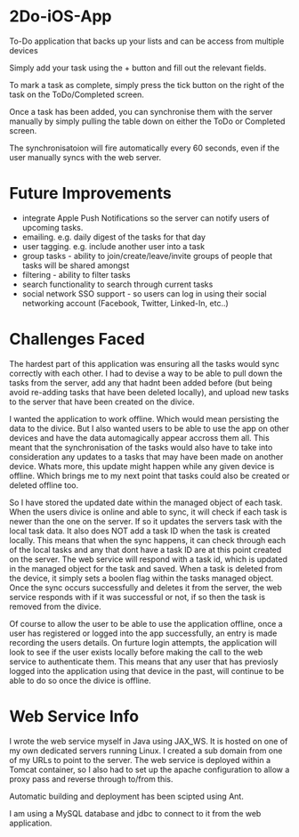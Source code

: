 2Do-iOS-App
===========

To-Do application that backs up your lists and can be access from multiple devices

Simply add your task using the + button and fill out the relevant fields.

To mark a task as complete, simply press the tick button on the right of the task on the ToDo/Completed screen.

Once a task has been added, you can synchronise them with the server manually by simply pulling the table down on either the ToDo or Completed screen.

The synchronisatoion will fire automatically every 60 seconds, even if the user manually syncs with the web server.


Future Improvements
===================

- integrate Apple Push Notifications so the server can notify users of upcoming tasks.
- emailing. e.g. daily digest of the tasks for that day
- user tagging. e.g. include another user into a task
- group tasks - ability to join/create/leave/invite groups of people that tasks will be shared amongst
- filtering - ability to filter tasks
- search functionality to search through current tasks
- social network SSO support - so users can log in using their social networking account (Facebook, Twitter, Linked-In, etc..)

Challenges Faced
================

The hardest part of this application was ensuring all the tasks would sync correctly with each other. I had to devise a way to be able to pull down the tasks from the server, add any that hadnt been added before (but being avoid re-adding tasks that have been deleted locally), and upload new tasks to the server that have been created on the divice.

I wanted the application to work offline. Which would mean persisting the data to the divice. But I also wanted users to be able to use the app on other devices and have the data automagically appear accross them all. This meant that the synchronisation of the tasks would also have to take into consideration any updates to a tasks that may have been made on another device. Whats more, this update might happen while any given device is offline. Which brings me to my next point that tasks could also be created or deleted offline too.

So I have stored the updated date within the managed object of each task. When the users divice is online and able to sync, it will check if each task is newer than the one on the server. If so it updates the servers task with the local task data.
It also does NOT add a task ID when the task is created locally. This means that when the sync happens, it can check through each of the local tasks and any that dont have a task ID are at this point created on the server. The web service will respond with a task id, which is updated in the managed object for the task and saved.
When a task is deleted from the device, it simply sets a boolen flag within the tasks managed object. Once the sync occurs successfully and deletes it from the server, the web service responds with if it was successful or not, if so then the task is removed from the divice.

Of course to allow the user to be able to use the application offline, once a user has registered or logged into the app successfully, an entry is made recording the users details. On furture login attempts, the application will look to see if the user exists locally before making the call to the web service to authenticate them. This means that any user that has previosly logged into the application using that device in the past, will continue to be able to do so once the divice is offline.

Web Service Info
================

I wrote the web service myself in Java using JAX_WS.
It is hosted on one of my own dedicated servers running Linux.
I created a sub domain from one of my URLs to point to the server.
The web service is deployed within a Tomcat container, so I also had to set up the apache configuration to allow a proxy pass and reverse through to/from this.

Automatic building and deployment has been scipted using Ant.

I am using a MySQL database and jdbc to connect to it from the web application.
